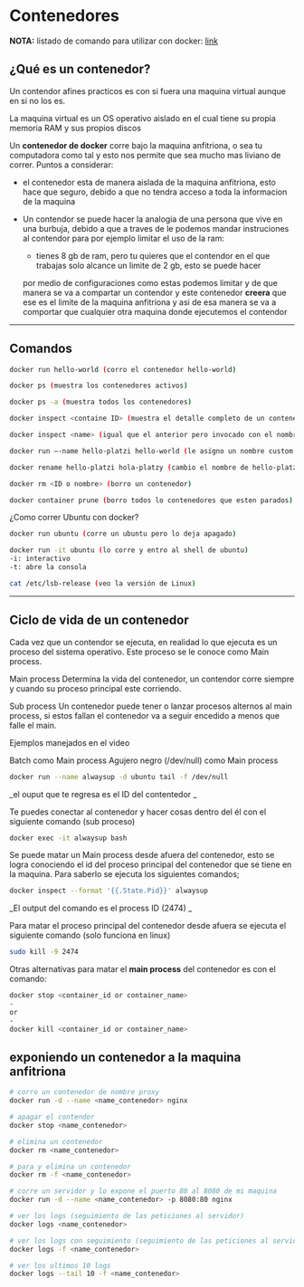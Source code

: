 # Contenedores

**NOTA:** listado de comando para utilizar con docker: [link](https://collectednotes.com/barckcode/docker-cheat-sheet)

## ¿Qué es un contenedor?

Un contendor afines practicos es con si fuera una maquina virtual aunque en si no los es.

La maquina virtual es un OS operativo aislado en el cual tiene su propia memoria RAM y sus propios discos

Un **contenedor de docker** corre bajo la maquina anfitriona, o sea tu computadora como tal y esto nos permite que sea mucho mas liviano de correr. Puntos a considerar:

- el contenedor esta de manera aislada de la maquina anfitriona, esto hace que seguro, debido a que no tendra acceso a toda la informacion de la maquina

- Un contendor se puede hacer la analogia de una persona que vive en una burbuja, debido a que a traves de le podemos mandar instruciones al contendor para por ejemplo limitar el uso de la ram:

  - tienes 8 gb de ram, pero tu quieres que el contendor en el que trabajas solo alcance un limite de 2 gb, esto se puede hacer

  por medio de configuraciones como estas podemos limitar y de que manera se va a compartar un contendor y este contenedor **creera** que ese es el limite de la maquina anfitriona y asi de esa manera se va a comportar que cualquier otra maquina donde ejecutemos el contendor

---

## Comandos

```bash
docker run hello-world (corro el contenedor hello-world)
```

```bash
docker ps (muestra los contenedores activos)
```

```bash
docker ps -a (muestra todos los contenedores)
```

```bash
docker inspect <containe ID> (muestra el detalle completo de un contenedor)
```

```bash
docker inspect <name> (igual que el anterior pero invocado con el nombre)
```

```bash
docker run –-name hello-platzi hello-world (le asigno un nombre custom “hello-platzi”)
```

```bash
docker rename hello-platzi hola-platzy (cambio el nombre de hello-platzi a hola-platzi)
```

```bash
docker rm <ID o nombre> (borro un contenedor)
```

```bash
docker container prune (borro todos lo contenedores que esten parados)
```

¿Como correr Ubuntu con docker?

```bash
docker run ubuntu (corre un ubuntu pero lo deja apagado)
```

```bash
docker run -it ubuntu (lo corre y entro al shell de ubuntu)
-i: interactivo
-t: abre la consola

```

```bash
cat /etc/lsb-release (veo la versión de Linux)
```

---

## Ciclo de vida de un contenedor

Cada vez que un contendor se ejecuta, en realidad lo que ejecuta es un proceso del sistema operativo. Este proceso se le conoce como Main process.

Main process
Determina la vida del contenedor, un contendor corre siempre y cuando su proceso principal este corriendo.

Sub process
Un contenedor puede tener o lanzar procesos alternos al main process, si estos fallan el contenedor va a seguir encedido a menos que falle el main.

Ejemplos manejados en el video

Batch como Main process
Agujero negro (/dev/null) como Main process

```bash
docker run --name alwaysup -d ubuntu tail -f /dev/null
```

_el ouput que te regresa es el ID del contentedor _

Te puedes conectar al contenedor y hacer cosas dentro del él con el siguiente comando (sub proceso)

```bash
docker exec -it alwaysup bash
```

Se puede matar un Main process desde afuera del contenedor, esto se logra conociendo el id del proceso principal del contenedor que se tiene en la maquina. Para saberlo se ejecuta los siguientes comandos;

```bash
docker inspect --format '{{.State.Pid}}' alwaysup
```

_El output del comando es el process ID (2474) _

Para matar el proceso principal del contenedor desde afuera se ejecuta el siguiente comando (solo funciona en linux)

```bash
sudo kill -9 2474
```

Otras alternativas para matar el **main process** del contenedor es con el comando:

```bash
docker stop <container_id or container_name>
-
or
-
docker kill <container_id or container_name>
```

## exponiendo un contenedor a la maquina anfitriona

```bash
# corro un contenedor de nombre proxy
docker run -d --name <name_contenedor> nginx
```

```bash
# apagar el contendor
docker stop <name_contenedor>
```

```bash
# elimina un contenedor
docker rm <name_contenedor>
```

```bash
# para y elimina un contenedor
docker rm -f <name_contenedor>
```

```bash
# corre un servidor y lo expone el puerto 80 al 8080 de mi maquina
docker run -d --name <name_contenedor> -p 8080:80 nginx
```

```bash
# ver los logs (seguimiento de las peticiones al servidor)
docker logs <name_contenedor>
```

```bash
# ver los logs con seguimiento (seguimiento de las peticiones al servidor)
docker logs -f <name_contenedor>
```

```bash
# ver los ultimos 10 logs
docker logs --tail 10 -f <name_contenedor>
```
